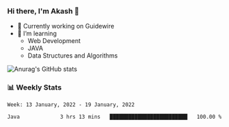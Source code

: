 ### Hi there, I'm Akash 👋

<!--
**aksh-kr/aksh-kr** is a ✨ _special_ ✨ repository because its `README.md` (this file) appears on your GitHub profile.

Here are some ideas to get you started:-->
- 🔭 Currently working on Guidewire
- 🌱 I’m learning 
  - Web Development
  - JAVA
  - Data Structures and Algorithms

![Anurag's GitHub stats](https://github-readme-stats.vercel.app/api?username=aksh-kr&show_icons=true&theme=radical)

### 📊 Weekly Stats
<!--START_SECTION:waka-->
```text
Week: 13 January, 2022 - 19 January, 2022

Java             3 hrs 13 mins   █████████████████████████   100.00 % 
```
<!--END_SECTION:waka-->

<!--[![willianrod's wakatime stats](https://github-readme-stats.vercel.app/api/wakatime?username=akash_kr)](https://github.com/anuraghazra/github-readme-stats)-->
<!--
- 👯 I’m looking to collaborate on ...
- 🤔 I’m looking for help with ...
- 💬 Ask me about ...
- 📫 How to reach me: ...
- 😄 Pronouns: ...
- ⚡ Fun fact: ...

-->
